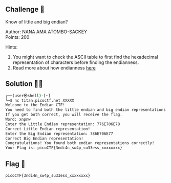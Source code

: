 ## Challenge 🧩

Know of little and big endian?

Author: NANA AMA ATOMBO-SACKEY</br>
Points: 200

Hints:

1. You might want to check the ASCII table to first find the hexadecimal representation of characters before finding the endianness.
2. Read more about how endianness [here](https://levelup.gitconnected.com/little-endian-and-big-endian-74ab6441b2a7)

## Solution 🕵️‍♂️

```bash
┌──(user㉿shell)-[~]
└─$ nc titan.picoctf.net XXXXX
Welcome to the Endian CTF!
You need to find both the little endian and big endian representations of a word.
If you get both correct, you will receive the flag.
Word: xnpnw
Enter the Little Endian representation: 776E706E78
Correct Little Endian representation!
Enter the Big Endian representation: 786E706E77
Correct Big Endian representation!
Congratulations! You found both endian representations correctly!
Your Flag is: picoCTF{3ndi4n_sw4p_su33ess_xxxxxxxx}
```

## Flag 🚩

`picoCTF{3ndi4n_sw4p_su33ess_xxxxxxxx}`
